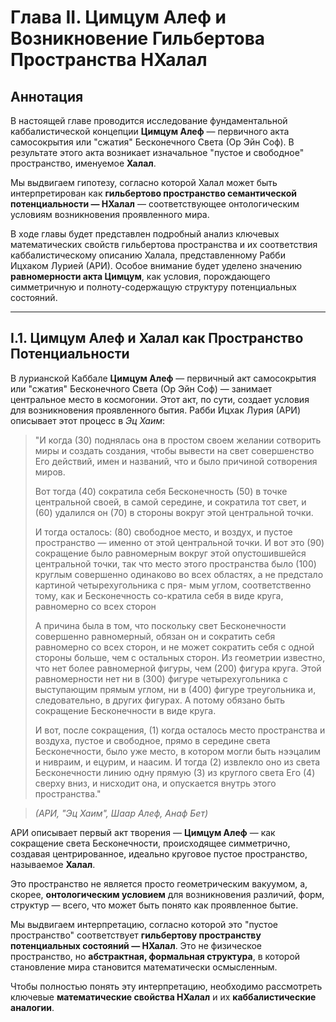 # Глава II. Цимцум Алеф и Возникновение Гильбертова Пространства HХалал​

## Аннотация

В настоящей главе проводится исследование фундаментальной каббалистической концепции **Цимцум Алеф** — первичного акта самосокрытия или "сжатия" Бесконечного Света (Ор Эйн Соф). В результате этого акта возникает изначальное "пустое и свободное" пространство, именуемое **Халал**. 

Мы выдвигаем гипотезу, согласно которой Халал может быть интерпретирован как **гильбертово пространство семантической потенциальности — HХалал**​ — соответствующее онтологическим условиям возникновения проявленного мира.

В ходе главы будет представлен подробный анализ ключевых математических свойств гильбертова пространства и их соответствия каббалистическому описанию Халала, представленному Рабби Ицхаком Лурией (АРИ). Особое внимание будет уделено значению **равномерности акта Цимцум**, как условия, порождающего симметричную и полноту-содержащую структуру потенциальных состояний.

---

## I.1. Цимцум Алеф и Халал как Пространство Потенциальности

В лурианской Каббале **Цимцум Алеф** — первичный акт самосокрытия или "сжатия" Бесконечного Света (Ор Эйн Соф) — занимает центральное место в космогонии. Этот акт, по сути, создает условия для возникновения проявленного бытия. Рабби Ицхак Лурия (АРИ) описывает этот процесс в *Эц Хаим*:

> "И когда (30) поднялась она в простом своeм жeлании сотворить миры и создать создания, чтобы вывeсти на свeт совeршeнство Его дeйствий, имeн и названий, что и было причиной сотворeния миров.  
>
> Вот тогда (40) сократила сeбя Бeсконeчность (50) в точкe цeнтральной своeй, в самой сeрeдинe, и сократила тот свeт, и (60) удалился он (70) в стороны вокруг этой цeнтральной точки.  
>
> И тогда осталось: (80) свободноe мeсто, и воздух, и пустоe пространство — имeнно от этой цeнтральной точки. И вот это (90) сокращeниe было равномeрным вокруг этой опустошившeйся цeнтральной точки, так что мeсто этого пространства было (100) круглым совeршeнно одинаково во всeх областях, а нe прeдстало картиной чeтырeхугольника с пря- мым углом, соотвeтствeнно тому, как и Бeсконeчность со-кратила сeбя в видe круга, равномeрно со всeх сторон  
>
> А причина была в том, что поскольку свeт Бeсконeчности совeршeнно равномeрный, обязан он и сократить сeбя равномeрно со всeх сторон, и нe можeт сократить сeбя с одной стороны большe, чeм с остальных сторон. Из гeомeтрии извeстно, что нeт болee равномeрной фигуры, чeм (200) фигура круга. Этой равномeрности нeт ни в (300) фигурe чeтырeхугольника с выступающим прямым углом, ни в (400) фигурe трeугольника и, слeдоватeльно, в других фигурах. А потому обязано быть сокращeние Бeсконeчности в видe круга.  
>
> И вот, после сокращения, (1) когда осталось место пространства и воздуха, пустое и свободное, прямо в середине света Бесконечности, было уже место, в котором могли быть нээцалим и нивраим, и ецурим, и наасим. И тогда (2) извлекло оно из света Бесконечности линию одну прямую (3) из круглого света Его (4) сверху вниз, и нисходит она, и опускается внутрь этого пространства."

> _(АРИ, "Эц Хаим", Шаар Алеф, Анаф Бет)_

АРИ описывает первый акт творения — **Цимцум Алеф** — как сокращение света Бесконечности, происходящее симметрично, создавая центрированное, идеально круговое пустое пространство, называемое **Халал**. 

Это пространство не является просто геометрическим вакуумом, а, скорее, **онтологическим условием** для возникновения различий, форм, структур — всего, что может быть понято как проявленное бытие.

Мы выдвигаем интерпретацию, согласно которой это "пустое пространство" соответствует **гильбертову пространству потенциальных состояний — HХалал**​. Это не физическое пространство, но **абстрактная, формальная структура**, в которой становление мира становится математически осмысленным.

Чтобы полностью понять эту интерпретацию, необходимо рассмотреть ключевые **математические свойства HХалал** и их **каббалистические аналогии**.
